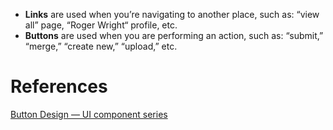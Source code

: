 * __Links__ are used when you’re navigating to another place, such as: “view all” page, “Roger Wright“ profile, etc.
* __Buttons__ are used when you are performing an action, such as: “submit,” “merge,” “create new,” “upload,” etc.

# References
[Button Design — UI component series](https://uxdesign.cc/button-design-user-interface-components-series-85243b6736c7)